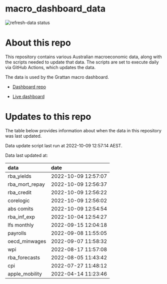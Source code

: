 
<!-- README.md is generated from README.Rmd. Please edit that file -->

# macro\_dashboard\_data

<!-- badges: start -->

![refresh-data
status](https://github.com/grattan/macro_dashboard_data/workflows/refresh-data/badge.svg)

<!-- badges: end -->

# About this repo

This repository contains various Australian macroeconomic data, along
with the scripts needed to update that data. The scripts are set to
execute daily via GitHub Actions, which updates the data.

The data is used by the Grattan macro dashboard.

  - [Dashboard repo](https://github.com/grattan/macrodashboard)

  - [Live dashboard](https://mattcowgill.shinyapps.io/macrodashboard/)

# Updates to this repo

The table below provides information about when the data in this
repository was last updated.

Data update script last run at 2022-10-09 12:57:14 AEST.

Data last updated at:

| data             | date                |
| :--------------- | :------------------ |
| rba\_yields      | 2022-10-09 12:57:07 |
| rba\_mort\_repay | 2022-10-09 12:56:37 |
| rba\_credit      | 2022-10-09 12:56:22 |
| corelogic        | 2022-10-09 12:56:02 |
| abs comits       | 2022-10-09 12:54:54 |
| rba\_inf\_exp    | 2022-10-04 12:54:27 |
| lfs monthly      | 2022-09-15 12:04:18 |
| payrolls         | 2022-09-08 11:55:05 |
| oecd\_minwages   | 2022-09-07 11:58:32 |
| wpi              | 2022-08-17 11:57:08 |
| rba\_forecasts   | 2022-08-05 11:43:42 |
| cpi              | 2022-07-27 11:48:12 |
| apple\_mobility  | 2022-04-14 11:23:46 |
